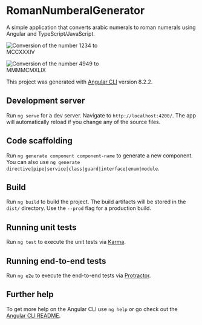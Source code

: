 # RomanNumberalGenerator

A simple application that converts arabic numerals to roman numerals using Angular and TypeScript/JavaScript.

<img
  src="/src/assets/imgages/img2.png"
  alt="Conversion of the number 1234 to MCCXXXIV"
  style="display: inline-block; margin: 0 auto; max-width: 300px">

<img
  src="/src/assets/imgages/img2.png"
  alt="Conversion of the number 4949 to MMMMCMXLIX"
  style="display: inline-block; margin: 0 auto; max-width: 300px">

This project was generated with [Angular CLI](https://github.com/angular/angular-cli) version 8.2.2.

## Development server

Run `ng serve` for a dev server. Navigate to `http://localhost:4200/`. The app will automatically reload if you change any of the source files.

## Code scaffolding

Run `ng generate component component-name` to generate a new component. You can also use `ng generate directive|pipe|service|class|guard|interface|enum|module`.

## Build

Run `ng build` to build the project. The build artifacts will be stored in the `dist/` directory. Use the `--prod` flag for a production build.

## Running unit tests

Run `ng test` to execute the unit tests via [Karma](https://karma-runner.github.io).

## Running end-to-end tests

Run `ng e2e` to execute the end-to-end tests via [Protractor](http://www.protractortest.org/).

## Further help

To get more help on the Angular CLI use `ng help` or go check out the [Angular CLI README](https://github.com/angular/angular-cli/blob/master/README.md).

